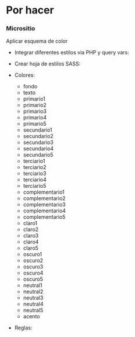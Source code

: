 # Por hacer

### Micrositio

Aplicar esquema de color

   - Integrar diferentes estilos via PHP y query vars:

   - Crear hoja de estilos SASS:
   - Colores:
      - fondo
      - texto
      - primario1
      - primario2
      - primario3
      - primario4
      - primario5
      - secundario1
      - secundario2
      - secundario3
      - secundario4
      - secundario5
      - terciario1
      - terciario2
      - terciario3
      - terciario4
      - terciario5
      - complementario1
      - complementario2
      - complementario3
      - complementario4
      - complementario5
      - claro1
      - claro2
      - claro3
      - claro4
      - claro5
      - oscuro1
      - oscuro2
      - oscuro3
      - oscuro4
      - oscuro5
      - neutral1
      - neutral2
      - neutral3
      - neutral4
      - neutral5
      - acento

   - Reglas:
